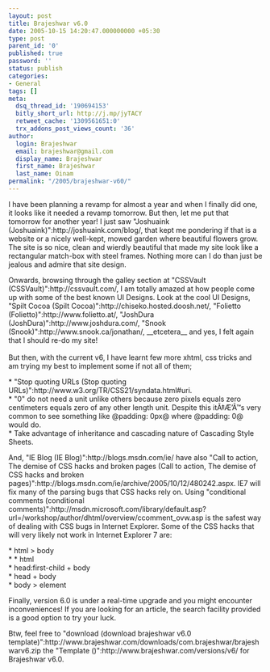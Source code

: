 ```yaml
---
layout: post
title: Brajeshwar v6.0
date: 2005-10-15 14:20:47.000000000 +05:30
type: post
parent_id: '0'
published: true
password: ''
status: publish
categories:
- General
tags: []
meta:
  dsq_thread_id: '190694153'
  bitly_short_url: http://j.mp/jyTACY
  retweet_cache: '1309561651:0'
  trx_addons_post_views_count: '36'
author:
  login: Brajeshwar
  email: brajeshwar@gmail.com
  display_name: Brajeshwar
  first_name: Brajeshwar
  last_name: Oinam
permalink: "/2005/brajeshwar-v60/"
---
```

<p>I have been planning a revamp for almost a year and when I finally did one, it looks like it needed a revamp tomorrow. But then, let me put that tomorrow for another year! I just saw "Joshuaink (Joshuaink)":http://joshuaink.com/blog/, that kept me pondering if that is a website or a nicely well-kept, mowed garden where beautiful flowers grow. The site is so nice, clean and wierdly beautiful that made my site look like a rectangular match-box with steel frames. Nothing more can I do than just be jealous and admire that site design.</p>
<p>Onwards, browsing through the galley section at "CSSVault (CSSVault)":http://cssvault.com/, I am totally amazed at how people come up with some of the best known UI Designs. Look at the cool UI Designs, "Spilt Cocoa (Spilt Cocoa)":http://chiseko.hosted.doosh.net/, "Folietto (Folietto)":http://www.folietto.at/, "JoshDura (JoshDura)":http://www.joshdura.com/, "Snook (Snook)":http://www.snook.ca/jonathan/, __etcetera__ and yes, I felt again that I should re-do my site!<br />
<!--more--><br />
But then, with the current v6, I have learnt few more xhtml, css tricks and am trying my best to implement some if not all of them;</p>
<p>* "Stop quoting URLs (Stop quoting URLs)":http://www.w3.org/TR/CSS21/syndata.html#uri.<br />
* "0" do not need a unit unlike others because zero pixels equals zero centimeters equals zero of any other length unit. Despite this itÃ‡Æ’Ã™s very common to see something like @padding: 0px@ where @padding: 0@ would do.<br />
* Take advantage of inheritance and cascading nature of Cascading Style Sheets.</p>
<p>And, "IE Blog (IE Blog)":http://blogs.msdn.com/ie/ have also "Call to action, The demise of CSS hacks and broken pages (Call to action, The demise of CSS hacks and broken pages)":http://blogs.msdn.com/ie/archive/2005/10/12/480242.aspx. IE7 will fix many of the parsing bugs that CSS hacks rely on. Using "conditional comments (conditional comments)":http://msdn.microsoft.com/library/default.asp?url=/workshop/author/dhtml/overview/ccomment_ovw.asp is the safest way of dealing with CSS bugs in Internet Explorer. Some of the CSS hacks that will very likely not work in Internet Explorer 7 are:</p>
<p>* html > body<br />
* * html<br />
* head:first-child + body<br />
* head + body<br />
* body > element</p>
<p>Finally, version 6.0 is under a real-time upgrade and you might encounter inconveniences! If you are looking for an article, the search facility provided is a good option to try your luck.</p>
<p>Btw, feel free to "download (download brajeshwar v6.0 template)":http://www.brajeshwar.com/downloads/com.brajeshwar/brajeshwarv6.zip the "Template ()":http://www.brajeshwar.com/versions/v6/ for Brajeshwar v6.0.</p>
